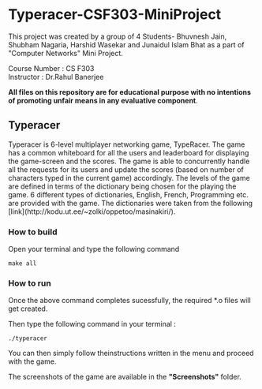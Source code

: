 <h1>Typeracer-CSF303-MiniProject</h1>
This project was created by a group of 4 Students- Bhuvnesh Jain, Shubham Nagaria, Harshid Wasekar and Junaidul Islam Bhat as a part of "Computer Networks" Mini Project.

Course Number : CS F303  
Instructor : Dr.Rahul Banerjee

**All files on this repository are for educational purpose with no intentions of promoting unfair means in any evaluative component**.

<h2>Typeracer</h2>
Typeracer is 6-level multiplayer networking game, TypeRacer. The game has a common whiteboard for all the users and leaderboard for displaying the game-screen and the scores. The game is able to concurrently handle all the requests for its users and update the scores (based on number of characters typed in the current game) accordingly. The levels of the game are defined in terms of the dictionary being chosen for the playing the game. 6 different types of dictionaries, English, French, Programming etc. are provided with the game. The dictionaries were taken from the following [link](http://kodu.ut.ee/~zolki/oppetoo/masinakiri/).

<h3>How to build</h3>
Open your terminal and type the following command

	make all

<h3>How to run</h3>
Once the above command completes sucessfully, the required *.o files will get created.

Then type the following command in your terminal :
	
	./typeracer

You can then simply follow theinstructions written in the menu and proceed with the game.

The screenshots of the game are available in the **"Screenshots"** folder.

